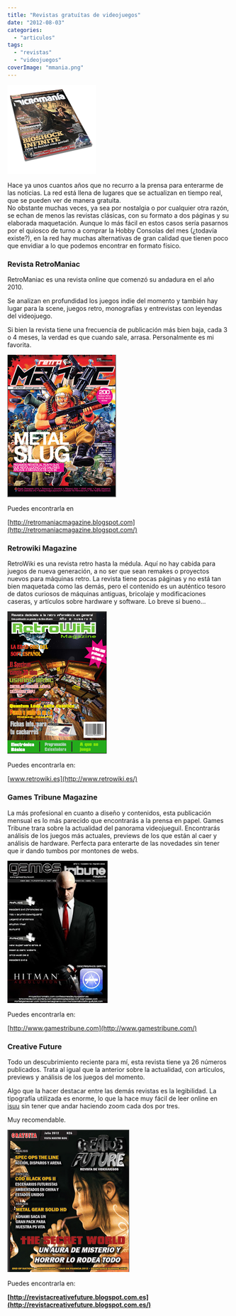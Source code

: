 ```yaml
---
title: "Revistas gratuítas de videojuegos"
date: "2012-08-03"
categories: 
  - "articulos"
tags: 
  - "revistas"
  - "videojuegos"
coverImage: "mmania.png"
---
```


[![](images/mmania.png)](http://1.bp.blogspot.com/-etOtLNLU0Ko/UBxSYAokZHI/AAAAAAAADmc/502NdjdwoWk/s1600/mmania.png)

Hace ya unos cuantos años que no recurro a la prensa para enterarme de las noticias. La red está llena de lugares que se actualizan en tiempo real, que se pueden ver de manera gratuita.  
No obstante muchas veces, ya sea por nostalgia o por cualquier otra razón, se echan de menos las revistas clásicas, con su formato a dos páginas y su elaborada maquetación. Aunque lo más fácil en estos casos sería pasarnos por el quiosco de turno a comprar la Hobby Consolas del mes (¿todavía existe?), en la red hay muchas alternativas de gran calidad que tienen poco que envidiar a lo que podemos encontrar en formato físico.  
  
  

### Revista RetroManiac

RetroManiac es una revista online que comenzó su andadura en el año 2010.

Se analizan en profundidad los juegos indie del momento y también hay lugar para la scene, juegos retro, monografías y entrevistas con leyendas del videojuego.

Si bien la revista tiene una frecuencia de publicación más bien baja, cada 3 o 4 meses, la verdad es que cuando sale, arrasa. Personalmente es mi favorita.

  

[![](images/retromaniac.jpg)](http://1.bp.blogspot.com/-siaAEoaV6U8/UBxEuaULwvI/AAAAAAAADmE/KeHjHq1zG6o/s1600/retromaniac.jpg)

  

  

Puedes encontrarla en

[http://retromaniacmagazine.blogspot.com](http://retromaniacmagazine.blogspot.com/)  
  

### Retrowiki Magazine

RetroWiki es una revista retro hasta la médula. Aquí no hay cabida para juegos de nueva generación, a no ser que sean remakes o proyectos nuevos para máquinas retro. La revista tiene pocas páginas y no está tan bien maquetada como las demás, pero el contenido es un auténtico tesoro de datos curiosos de máquinas antiguas, bricolaje y modificaciones caseras, y artículos sobre hardware y software. Lo breve si bueno...

  

[![](images/retrowiki.png)](http://4.bp.blogspot.com/-ixgrqxxdfXU/UBxEw3eNxNI/AAAAAAAADmM/MD9KNKZXyOc/s1600/retrowiki.png)

  

Puedes encontrarla en:

[www.retrowiki.es](http://www.retrowiki.es/)  
  

### Games Tribune Magazine

La más profesional en cuanto a diseño y contenidos, esta publicación mensual es lo más parecido que encontrarás a la prensa en papel. Games Tribune trara sobre la actualidad del panorama videojueguil. Encontrarás análisis de los juegos más actuales, previews de los que están al caer y análisis de hardware. Perfecta para enterarte de las novedades sin tener que ir dando tumbos por montones de webs.

  

[![](images/gamestribune.jpg)](http://1.bp.blogspot.com/-aX3ZWMSudDk/UBxEpYqVjhI/AAAAAAAADl4/jUAy02Ox8Wk/s1600/gamestribune.jpg)

  

Puedes encontrarla en:

[http://www.gamestribune.com](http://www.gamestribune.com/)  
  

### Creative Future

Todo un descubrimiento reciente para mí, esta revista tiene ya 26 números publicados. Trata al igual que la anterior sobre la actualidad, con artículos, previews y análisis de los juegos del momento.

Algo que la hacer destacar entre las demás revistas es la legibilidad. La tipografía utilizada es enorme, lo que la hace muy fácil de leer online en [isuu](http://issuu.com/creative.future) sin tener que andar haciendo zoom cada dos por tres.

Muy recomendable.

  

[![](images/creativefuture.png)](http://pixelotes.com/wp-content/uploads/2012/08/creativefuture.png)

  

Puedes encontrarla en:

  

**[http://revistacreativefuture.blogspot.com.es](http://revistacreativefuture.blogspot.com.es/)**
